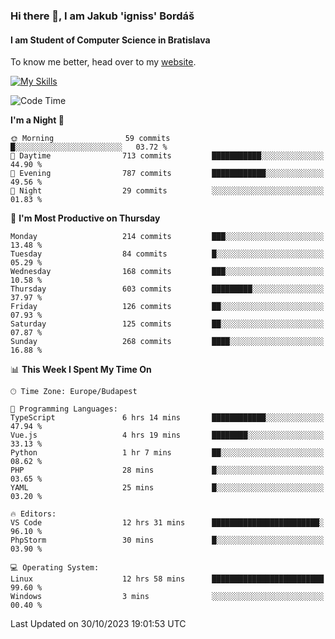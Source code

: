 ### Hi there 👋, I am Jakub 'igniss' Bordáš

#### I am Student of Computer Science in Bratislava
To know me better, head over to my [website](https://bordas.sk).

[![My Skills](https://skillicons.dev/icons?i=js,html,css,figma,svelte,java,kotlin,python,postgresql,typescript,nest,nodejs)](https://bordas.sk)


<!--START_SECTION:waka-->
![Code Time](http://img.shields.io/badge/Code%20Time-1%2C255%20hrs%2011%20mins-blue)

**I'm a Night 🦉** 

```text
🌞 Morning                59 commits          █░░░░░░░░░░░░░░░░░░░░░░░░   03.72 % 
🌆 Daytime                713 commits         ███████████░░░░░░░░░░░░░░   44.90 % 
🌃 Evening                787 commits         ████████████░░░░░░░░░░░░░   49.56 % 
🌙 Night                  29 commits          ░░░░░░░░░░░░░░░░░░░░░░░░░   01.83 % 
```
📅 **I'm Most Productive on Thursday** 

```text
Monday                   214 commits         ███░░░░░░░░░░░░░░░░░░░░░░   13.48 % 
Tuesday                  84 commits          █░░░░░░░░░░░░░░░░░░░░░░░░   05.29 % 
Wednesday                168 commits         ███░░░░░░░░░░░░░░░░░░░░░░   10.58 % 
Thursday                 603 commits         █████████░░░░░░░░░░░░░░░░   37.97 % 
Friday                   126 commits         ██░░░░░░░░░░░░░░░░░░░░░░░   07.93 % 
Saturday                 125 commits         ██░░░░░░░░░░░░░░░░░░░░░░░   07.87 % 
Sunday                   268 commits         ████░░░░░░░░░░░░░░░░░░░░░   16.88 % 
```


📊 **This Week I Spent My Time On** 

```text
🕑︎ Time Zone: Europe/Budapest

💬 Programming Languages: 
TypeScript               6 hrs 14 mins       ████████████░░░░░░░░░░░░░   47.94 % 
Vue.js                   4 hrs 19 mins       ████████░░░░░░░░░░░░░░░░░   33.13 % 
Python                   1 hr 7 mins         ██░░░░░░░░░░░░░░░░░░░░░░░   08.62 % 
PHP                      28 mins             █░░░░░░░░░░░░░░░░░░░░░░░░   03.65 % 
YAML                     25 mins             █░░░░░░░░░░░░░░░░░░░░░░░░   03.20 % 

🔥 Editors: 
VS Code                  12 hrs 31 mins      ████████████████████████░   96.10 % 
PhpStorm                 30 mins             █░░░░░░░░░░░░░░░░░░░░░░░░   03.90 % 

💻 Operating System: 
Linux                    12 hrs 58 mins      █████████████████████████   99.60 % 
Windows                  3 mins              ░░░░░░░░░░░░░░░░░░░░░░░░░   00.40 % 
```


 Last Updated on 30/10/2023 19:01:53 UTC
<!--END_SECTION:waka-->
